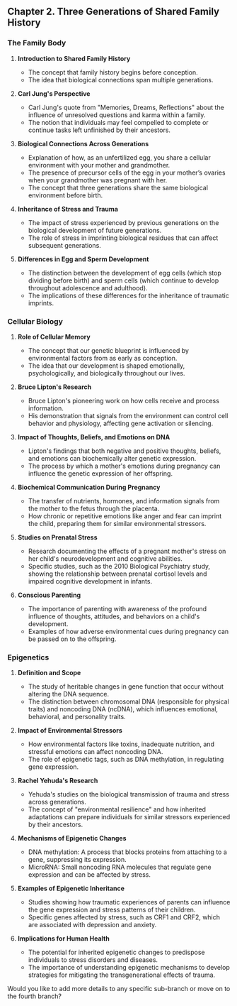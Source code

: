 ## Chapter 2. Three Generations of Shared Family History
### The Family Body

1. **Introduction to Shared Family History**
    
    - The concept that family history begins before conception.
    - The idea that biological connections span multiple generations.
2. **Carl Jung's Perspective**
    
    - Carl Jung's quote from "Memories, Dreams, Reflections" about the influence of unresolved questions and karma within a family.
    - The notion that individuals may feel compelled to complete or continue tasks left unfinished by their ancestors.
3. **Biological Connections Across Generations**
    
    - Explanation of how, as an unfertilized egg, you share a cellular environment with your mother and grandmother.
    - The presence of precursor cells of the egg in your mother’s ovaries when your grandmother was pregnant with her.
    - The concept that three generations share the same biological environment before birth.
4. **Inheritance of Stress and Trauma**
    
    - The impact of stress experienced by previous generations on the biological development of future generations.
    - The role of stress in imprinting biological residues that can affect subsequent generations.
5. **Differences in Egg and Sperm Development**
    
    - The distinction between the development of egg cells (which stop dividing before birth) and sperm cells (which continue to develop throughout adolescence and adulthood).
    - The implications of these differences for the inheritance of traumatic imprints.



### Cellular Biology

1. **Role of Cellular Memory**
    
    - The concept that our genetic blueprint is influenced by environmental factors from as early as conception.
    - The idea that our development is shaped emotionally, psychologically, and biologically throughout our lives.
2. **Bruce Lipton's Research**
    
    - Bruce Lipton's pioneering work on how cells receive and process information.
    - His demonstration that signals from the environment can control cell behavior and physiology, affecting gene activation or silencing.
3. **Impact of Thoughts, Beliefs, and Emotions on DNA**
    
    - Lipton's findings that both negative and positive thoughts, beliefs, and emotions can biochemically alter genetic expression.
    - The process by which a mother's emotions during pregnancy can influence the genetic expression of her offspring.
4. **Biochemical Communication During Pregnancy**
    
    - The transfer of nutrients, hormones, and information signals from the mother to the fetus through the placenta.
    - How chronic or repetitive emotions like anger and fear can imprint the child, preparing them for similar environmental stressors.
5. **Studies on Prenatal Stress**
    
    - Research documenting the effects of a pregnant mother's stress on her child's neurodevelopment and cognitive abilities.
    - Specific studies, such as the 2010 Biological Psychiatry study, showing the relationship between prenatal cortisol levels and impaired cognitive development in infants.
6. **Conscious Parenting**
    
    - The importance of parenting with awareness of the profound influence of thoughts, attitudes, and behaviors on a child's development.
    - Examples of how adverse environmental cues during pregnancy can be passed on to the offspring.



### Epigenetics

1. **Definition and Scope**
    
    - The study of heritable changes in gene function that occur without altering the DNA sequence.
    - The distinction between chromosomal DNA (responsible for physical traits) and noncoding DNA (ncDNA), which influences emotional, behavioral, and personality traits.
2. **Impact of Environmental Stressors**
    
    - How environmental factors like toxins, inadequate nutrition, and stressful emotions can affect noncoding DNA.
    - The role of epigenetic tags, such as DNA methylation, in regulating gene expression.
3. **Rachel Yehuda's Research**
    
    - Yehuda's studies on the biological transmission of trauma and stress across generations.
    - The concept of "environmental resilience" and how inherited adaptations can prepare individuals for similar stressors experienced by their ancestors.
4. **Mechanisms of Epigenetic Changes**
    
    - DNA methylation: A process that blocks proteins from attaching to a gene, suppressing its expression.
    - MicroRNA: Small noncoding RNA molecules that regulate gene expression and can be affected by stress.
5. **Examples of Epigenetic Inheritance**
    
    - Studies showing how traumatic experiences of parents can influence the gene expression and stress patterns of their children.
    - Specific genes affected by stress, such as CRF1 and CRF2, which are associated with depression and anxiety.
6. **Implications for Human Health**
    
    - The potential for inherited epigenetic changes to predispose individuals to stress disorders and diseases.
    - The importance of understanding epigenetic mechanisms to develop strategies for mitigating the transgenerational effects of trauma.

Would you like to add more details to any specific sub-branch or move on to the fourth branch?